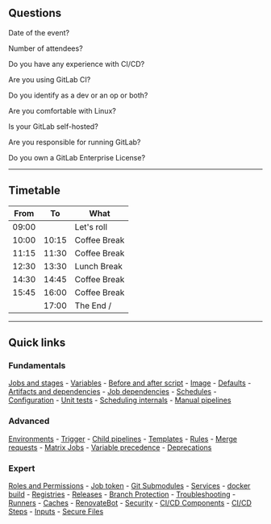 ## Questions

Date of the event?

Number of attendees?

Do you have any experience with CI/CD?

Are you using GitLab CI?

Do you identify as a dev or an op or both?

Are you comfortable with Linux?

Is your GitLab self-hosted?

Are you responsible for running GitLab?

Do you own a GitLab Enterprise License?

---

## Timetable

| From  | To    | What                                                  |
|-------|-------|-------------------------------------------------------|
| 09:00 |       | Let's roll <i class="fa-duotone fa-rabbit-running"></i> |
| 10:00 | 10:15 | Coffee Break <i class="fa-duotone fa-mug-hot"></i>      |
| 11:15 | 11:30 | Coffee Break <i class="fa-duotone fa-mug-hot"></i>      |
| 12:30 | 13:30 | Lunch Break <i class="fa-duotone fa-utensils"></i>      |
| 14:30 | 14:45 | Coffee Break <i class="fa-duotone fa-mug-hot"></i>      |
| 15:45 | 16:00 | Coffee Break <i class="fa-duotone fa-mug-hot"></i>      |
|       | 17:00 | The End <i class="fa-duotone fa-pause"></i> / <i class="fa-duotone fa-flag-checkered"></i>    |

---

## Quick links

### Fundamentals

[Jobs and stages](#/gitlab_jobs) - [Variables](#/gitlab_variables) - [Before and after script](#/gitlab_script_blocks) - [Image](#/gitlab_image) - [Defaults](#/gitlab_default) - [Artifacts and dependencies](#/gitlab_artifacts) - [Job dependencies](#/gitlab_job_deps) - [Schedules](#/gitlab_schedules) - [Configuration](#/gitlab_ci_configuration) - [Unit tests](#/gitlab_unit_tests) - [Scheduling internals](#/gitlab_ci_scheduling) - [Manual pipelines](#/gitlab_ci_manual)

### Advanced

[Environments](#/gitlab_environments) - [Trigger](#/gitlab_triggers) - [Child pipelines](#/gitlab_triggers) - [Templates](#/gitlab_templates) - [Rules](#/gitlab_rules) - [Merge requests](#/gitlab_merge_requests) - [Matrix Jobs](#/gitlab_matrix_jobs) - [Variable precedence](#/gitlab_var_precedence) - [Deprecations](#/gitlab_deprecations)

### Expert

[Roles and Permissions](#/gitlab_permissions) - [Job token](#/gitlab_job_token) - [Git Submodules](#/gitlab_git_submodules) - [Services](#/gitlab_services) - [docker build](#/gitlab_docker) - [Registries](#/gitlab_registries) - [Releases](#/gitlab_releases) - [Branch Protection](#/gitlab_branch_protection) - [Troubleshooting](#/gitlab_troubleshooting) - [Runners](#/gitlab_runners) - [Caches](#/gitlab_caches) - [RenovateBot](#/gitlab_renovate) - [Security](#/gitlab_security) - [CI/CD Components](#/gitlab_components) - [CI/CD Steps](#/gitlab_steps) - [Inputs](#/gitlab_ci_inputs) - [Secure Files](#/gitlab_secure_files)
